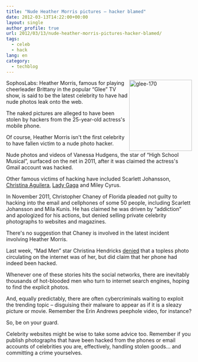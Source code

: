 ```yaml
---
title: "Nude Heather Morris pictures – hacker blamed"
date: 2012-03-13T14:22:00+00:00
layout: single
author_profile: true
url: 2012/03/13/nude-heather-morris-pictures-hacker-blamed/
tags:
  - celeb
  - hack
lang: en
category: 
  - techblog
---
```

[<img title="glee-170" border="0" alt="glee-170" align="right" src="http://lh5.ggpht.com/-s0ZWY4bjpQg/T19RI1lekrI/AAAAAAAAFJ0/q4QSmFdLEiQ/glee-170_thumb%25255B1%25255D.jpg?imgmax=800" width="170" height="193" />](http://lh5.ggpht.com/-3GbZHuRkw8U/T19RFX70qDI/AAAAAAAAFJs/w9VAr7wAp3Y/s1600-h/glee-170%25255B3%25255D.jpg)SophosLabs: Heather Morris, famous for playing cheerleader Brittany in the popular “Glee” TV show, is said to be the latest celebrity to have had nude photos leak onto the web. 

The naked pictures are alleged to have been stolen by hackers from the 25-year-old actress's mobile phone. 

Of course, Heather Morris isn't the first celebrity to have fallen victim to a nude photo hacker. 

Nude photos and videos of Vanessa Hudgens, the star of “High School Musical”, surfaced on the net in 2011, after it was claimed the actress's Gmail account was hacked. 

Other famous victims of hacking have included Scarlett Johansson, <a href="/2010/12/christina-aguilera-blames-hacker-for.html" target="_blank">Christina Aguilera</a>, <a href="/2010/12/hackers-use-malware-to-break-into.html" target="_blank">Lady Gaga</a> and Miley Cyrus. 

In November 2011, Christopher Chaney of Florida pleaded not guilty to hacking into the email and cellphones of some 50 people, including Scarlett Johansson and Mila Kunis. He has claimed he was driven by “addiction” and apologized for his actions, but denied selling private celebrity photographs to websites and magazines. 

There's no suggestion that Chaney is involved in the latest incident involving Heather Morris. 

Last week, “Mad Men” star Christina Hendricks [denied](http://www.tmz.com/2012/03/04/christina-hendricks-nude-naked-photos/) that a topless photo circulating on the internet was of her, but did claim that her phone had indeed been hacked. 

Whenever one of these stories hits the social networks, there are inevitably thousands of hot-blooded men who turn to internet search engines, hoping to find the explicit photos. 

And, equally predictably, there are often cybercriminals waiting to exploit the trending topic – disguising their malware to appear as if it is a sleazy picture or movie. Remember the Erin Andrews peephole video, for instance? 

So, be on your guard. 

Celebrity websites might be wise to take some advice too. Remember if you publish photographs that have been hacked from the phones or email accounts of celebrities you are, effectively, handling stolen goods… and committing a crime yourselves.